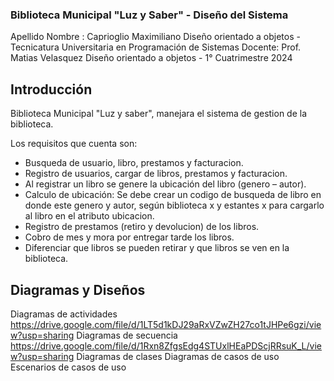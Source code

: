 ### Biblioteca Municipal "Luz y Saber" - Diseño del Sistema
Apellido Nombre : Caprioglio Maximiliano
Diseño orientado a objetos - Tecnicatura Universitaria en Programación de Sistemas
Docente: Prof. Matias Velasquez
Diseño orientado a objetos - 1° Cuatrimestre 2024

## Introducción

Biblioteca Municipal "Luz y saber", manejara el sistema de gestion de la biblioteca.

Los requisitos que cuenta son:
* Busqueda de usuario, libro, prestamos y facturacion.
* Registro de usuarios, cargar de libros, prestamos y facturacion.
* Al registrar un libro se genere la ubicación del libro (genero – autor).
* Calculo de ubicación: Se debe crear un codigo de busqueda de libro en donde este genero y autor, según biblioteca x y estantes x para cargarlo al libro en el atributo ubicacion.
* Registro de prestamos (retiro y devolucion) de los libros.
* Cobro de mes y mora por entregar tarde los libros.
* Diferenciar que libros se pueden retirar y que libros se ven en la biblioteca.


## Diagramas y Diseños

Diagramas de actividades https://drive.google.com/file/d/1LT5d1kDJ29aRxVZwZH27co1tJHPe6gzi/view?usp=sharing
Diagramas de secuencia https://drive.google.com/file/d/1Rxn8ZfgsEdg4STUxlHEaPDScjRRsuK_L/view?usp=sharing
Diagramas de clases 
Diagramas de casos de uso
Escenarios de casos de uso

